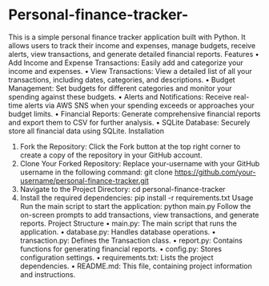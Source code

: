 # Personal-finance-tracker-
This is a simple personal finance tracker application built with Python. It allows users to track their income and expenses, manage budgets, receive alerts, view transactions, and generate detailed financial reports.
Features
•	Add Income and Expense Transactions: Easily add and categorize your income and expenses.
•	View Transactions: View a detailed list of all your transactions, including dates, categories, and descriptions.
•	Budget Management: Set budgets for different categories and monitor your spending against these budgets.
•	Alerts and Notifications: Receive real-time alerts via AWS SNS when your spending exceeds or approaches your budget limits.
•	Financial Reports: Generate comprehensive financial reports and export them to CSV for further analysis.
•	SQLite Database: Securely store all financial data using SQLite.
Installation
1.	Fork the Repository:
Click the Fork button at the top right corner to create a copy of the repository in your GitHub account.
2.	Clone Your Forked Repository:
Replace your-username with your GitHub username in the following command:
git clone https://github.com/your-username/personal-finance-tracker.git
3.	Navigate to the Project Directory:
cd personal-finance-tracker
4.	Install the required dependencies:
pip install -r requirements.txt
Usage
Run the main script to start the application:
python main.py
Follow the on-screen prompts to add transactions, view transactions, and generate reports.
Project Structure
•	main.py: The main script that runs the application.
•	database.py: Handles database operations.
•	transaction.py: Defines the Transaction class.
•	report.py: Contains functions for generating financial reports.
•	config.py: Stores configuration settings.
•	requirements.txt: Lists the project dependencies.
•	README.md: This file, containing project information and instructions.

